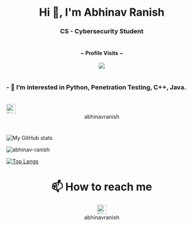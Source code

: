 
<h1 align="center">Hi 👋, I'm Abhinav Ranish</h1>
<h3 align="center">CS - Cybersecurity Student </h3>
<h1></h1>

<p align="center">
  <b>~ Profile Visits ~</b><br><br>
  <img src="https://profile-counter.glitch.me/abhinav-ranish/count.svg" />
</p>

<h1></h1>

###  - 👀 I’m interested in Python, Penetration Testing, C++, Java.
<div style="position:relative;text-align:center;text-decoration:none;">
</div>

<br>

<div style="position:relative;text-align:center;text-decoration:none;">
  <a href="https://www.linkedin.com/in/abhinavranish/" style="text-decoration:none;">
    <img src="https://github.com/gauravghongde/social-icons/blob/master/SVG/White/LinkedIN_white.svg?raw=true" alt="LinkedIn" width="25" height="25" style="display:block;margin-right:10px;">
    <p1 style="display:block;">abhinavranish</p1>
  </a>
</div>
<h1></h1>


![My GitHub stats](https://github-readme-stats.vercel.app/api?username=Abhinav-ranish&count_private=false&bg_color=30,e96443,904e95&title_color=fff&text_color=fff)

<p><img align="center" src="https://github-readme-streak-stats.herokuapp.com/?user=abhinav-ranish&theme=dark" alt="abhinav-ranish" /></p>

[![Top Langs](https://github-readme-stats.vercel.app/api/top-langs/?username=Abhinav-ranish&layout=compact&theme=radical&size_weight=0.1&count_weight=0.9&exclude_repo=Internship-Website)](https://github.com/Abhinav-ranish)

<h1></h1>
<h1 align="center">📫 How to reach me </h1>

<p align="center">
    <a href="https://www.linkedin.com/in/abhinavranish/" style="text-decoration:none;">
    <img src="https://github.com/gauravghongde/social-icons/blob/master/SVG/White/LinkedIN_white.svg?raw=true" alt="LinkedIn" width="25" height="25"></a>
    <br>abhinavranish
</p>

<!---
Abhinav-ranish/Abhinav-ranish is a ✨ special ✨ repository because its `README.md` (this file) appears on your GitHub profile.
You can click the Preview link to take a look at your changes.
--->
